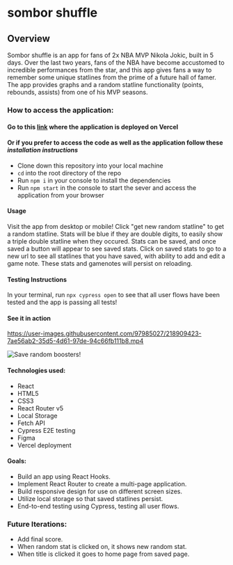 # sombor shuffle
## Overview

Sombor shuffle is an app for fans of 2x NBA MVP Nikola Jokic, built in 5 days. Over the last two years, fans of the NBA have become accustomed to incredible performances from the star, and this app gives fans a way to remember some unique statlines from the prime of a future hall of famer. The app provides graphs and a random statline functionality (points, rebounds, assists) from one of his MVP seasons. 

### How to access the application:
#### Go to this [link](https://sombor-shuffle.vercel.app/) where the application is deployed on Vercel

#### Or if you prefer to access the code as well as the application follow these *installation instructions*

- Clone down this repository into your local machine
- `cd` into the root directory of the repo
- Run `npm i` in your console to install the dependencies
- Run `npm start` in the console to start the sever and access the application from your browser

#### Usage 

Visit the app from desktop or mobile! Click "get new random statline" to get a random statline. Stats will be blue if they are double digits, to easily show a triple double statline when they occured. Stats can be saved, and once saved a button will appear to see saved stats. Click on saved stats to go to a new url to see all statlines that you have saved, with ability to add and edit a game note. These stats and gamenotes will persist on reloading.

#### Testing Instructions
In your terminal, run `npx cypress open` to see that all user flows have been tested and the app is passing all tests!

#### See it in action 
https://user-images.githubusercontent.com/97985027/218909423-7ae56ab2-35d5-4d61-97de-94c66fb111b8.mp4


 
![Save random boosters!](/src/assets/smallTalk2.gif "save boosters")

#### Technologies used:
- React
- HTML5 
- CSS3
- React Router v5
- Local Storage
- Fetch API
- Cypress E2E testing
- Figma
- Vercel deployment

#### Goals:
- Build an app using React Hooks.
- Implement React Router to create a multi-page application.
- Build responsive design for use on different screen sizes.
- Utilize local storage so that saved statlines persist.
- End-to-end testing using Cypress, testing all user flows.

### Future Iterations:
- Add final score.
- When random stat is clicked on, it shows new random stat.
- When title is clicked it goes to home page from saved page. 

